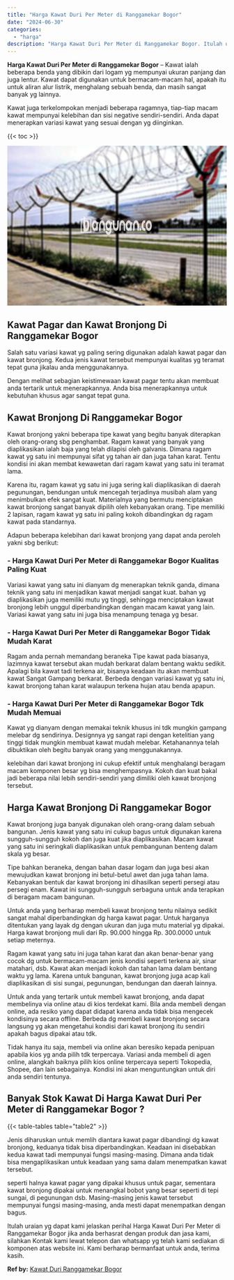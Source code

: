 ```yaml
---
title: "Harga Kawat Duri Per Meter di Ranggamekar Bogor"
date: "2024-06-30"
categories: 
  - "harga"
description: "Harga Kawat Duri Per Meter di Ranggamekar Bogor. Itulah uraian yg dapat kami jelaskan perihal Harga Kawat Duri Per Meter di Ranggamekar Bogor jika anda berha..."
---
```


**Harga Kawat Duri Per Meter di Ranggamekar Bogor** – Kawat ialah beberapa benda yang dibikin dari logam yg mempunyai ukuran panjang dan juga lentur. Kawat dapat digunakan untuk bermacam-macam hal, apakah itu untuk aliran alur listrik, menghalang sebuah benda, dan masih sangat banyak yg lainnya.

Kawat juga terkelompokan menjadi beberapa ragamnya, tiap-tiap macam kawat mempunyai kelebihan dan sisi negative sendiri-sendiri. Anda dapat menerapkan variasi kawat yang sesuai dengan yg diinginkan.

{{< toc >}}

![Harga Kawat Duri Per Meter di Ranggamekar Bogor](/images/jual-kawat-murah26.png)

## Kawat Pagar dan Kawat Bronjong Di Ranggamekar Bogor

Salah satu variasi kawat yg paling sering digunakan adalah kawat pagar dan kawat bronjong. Kedua jenis kawat tersebut mempunyai kualitas yg teramat tepat guna jikalau anda menggunakannya.

Dengan melihat sebagian keistimewaan kawat pagar tentu akan membuat anda tertarik untuk menerapkannya. Anda bisa menerapkannya untuk kebutuhan khusus agar sangat tepat guna.

## Kawat Bronjong Di Ranggamekar Bogor

Kawat bronjong yakni beberapa tipe kawat yang begitu banyak diterapkan oleh orang-orang sbg penghambat. Ragam kawat yang banyak yang diaplikasikan ialah baja yang telah dilapisi oleh galvanis. Dimana ragam kawat yg satu ini mempunyai sifat yg tahan air dan juga tahan karat. Tentu kondisi ini akan membat kewawetan dari ragam kawat yang satu ini teramat lama.

Karena itu, ragam kawat yg satu ini juga sering kali diaplikasikan di daerah pegunungan, bendungan untuk mencegah terjadinya musibah alam yang menimbulkan efek sangat kuat. Materialnya yang bermutu menciptakan kawat bronjong sangat banyak dipilih oleh kebanyakan orang. Tipe memiliki 2 lapisan, ragam kawat yg satu ini paling kokoh dibandingkan dg ragam kawat pada standarnya.

Adapun beberapa kelebihan dari kawat bronjong yang dapat anda peroleh yakni sbg berikut:

### \- Harga Kawat Duri Per Meter di Ranggamekar Bogor Kualitas Paling Kuat

Variasi kawat yang satu ini dianyam dg menerapkan teknik ganda, dimana teknik yang satu ini menjadikan kawat menjadi sangat kuat. bahan yg diaplikasikan juga memiliki mutu yg tinggi, sehingga menciptakan kawat bronjong lebih unggul diperbandingkan dengan macam kawat yang lain. Variasi kawat yang satu ini juga bisa menampung tenaga yg besar.

### \- Harga Kawat Duri Per Meter di Ranggamekar Bogor Tidak Mudah Karat

Ragam anda pernah memandang beraneka Tipe kawat pada biasanya, lazimnya kawat tersebut akan mudah berkarat dalam bentang waktu sedikit. Apalagi bila kawat tadi terkena air, bisanya keadaan itu akan membuat kawat Sangat Gampang berkarat. Berbeda dengan variasi kawat yg satu ini, kawat bronjong tahan karat walaupun terkena hujan atau benda apapun.

### \- Harga Kawat Duri Per Meter di Ranggamekar Bogor Tdk Mudah Memuai

Kawat yg dianyam dengan memakai teknik khusus ini tdk mungkin gampang melebar dg sendirinya. Designnya yg sangat rapi dengan ketelitian yang tinggi tidak mungkin membuat kawat mudah melebar. Ketahanannya telah dibuktikan oleh begitu banyak orang yang menggunakannya.

kelebihan dari kawat bronjong ini cukup efektif untuk menghalangi beragam macam komponen besar yg bisa menghempasnya. Kokoh dan kuat bakal jadi beberapa nilai lebih sendiri-sendiri yang dimiliki oleh kawat bronjong tersebut.

## Harga Kawat Bronjong Di Ranggamekar Bogor

Kawat bronjong juga banyak digunakan oleh orang-orang dalam sebuah bangunan. Jenis kawat yang satu ini cukup bagus untuk digunakan karena sungguh-sungguh kokoh dan juga kuat jika diaplikasikan. Macam kawat yang satu ini seringkali diaplikasikan untuk pembangunan benteng dalam skala yg besar.

Tipe bahkan beraneka, dengan bahan dasar logam dan juga besi akan mewujudkan kawat bronjong ini betul-betul awet dan juga tahan lama. Kebanyakan bentuk dar kawat bronjong ini dihasilkan seperti persegi atau persegi enam. Kawat ini sungguh-sungguh serbaguna untuk anda terapkan di beragam macam bangunan.

Untuk anda yang berharap membeli kawat bronjong tentu nilainya sedikit sangat mahal diperbandingkan dg harga kawat pagar. Untuk harganya ditentukan yang layak dg dengan ukuran dan juga mutu material yg dipakai. Harga kawat bronjong muli dari Rp. 90.000 hingga Rp. 300.0000 untuk setiap meternya.

Ragam kawat yang satu ini juga tahan karat dan akan benar-benar yang cocok dg untuk bermacam-macam jenis kondisi seperti terkena air, sinar matahari, dsb. Kawat akan menjadi kokoh dan tahan lama dalam bentang waktu yg lama. Karena untuk bangunan, kawat bronjong juga acap kali diaplikasikan di sisi sungai, pegunungan, bendungan dan daerah lainnya.

Untuk anda yang tertarik untuk membeli kawat bronjong, anda dapat membelinya via online atau di kios terdekat kami. Bila anda membeli dengan online, ada resiko yang dapat didapat karena anda tidak bisa mengecek kondisinya secara offline. Berbeda dg membeli kawat bronjong secara langsung yg akan mengetahui kondisi dari kawat bronjong itu sendiri apakah bagus dipakai atau tdk.

Tidak hanya itu saja, membeli via online akan beresiko kepada penipuan apabila kios yg anda pilih tdk terpercaya. Variasi anda membeli di agen online, alangkah baiknya pilih kios online terpercaya seperti Tokopedia, Shopee, dan lain sebagainya. Kondisi ini akan menguntungkan untuk diri anda sendiri tentunya.

## Banyak Stok Kawat Di Harga Kawat Duri Per Meter di Ranggamekar Bogor ?

{{< table-tables table="table2" >}}

Jenis diharuskan untuk memlih diantara kawat pagar dibandingi dg kawat bronjong, keduanya tidak bisa diperbandingkan. Keadaan ini disebabkan kedua kawat tadi mempunyai fungsi masing-masing. Dimana anda tidak bisa mengaplikasikan untuk keadaan yang sama dalam menempatkan kawat tersebut.

seperti halnya kawat pagar yang dipakai khusus untuk pagar, sementara kawat bronjong dipakai untuk menangkal bobot yang besar seperti di tepi sungai, di pegunungan dsb. Masing-masing jenis kawat tersebut mempunyai fungsi masing-masing, anda mesti dapat menempatkan dengan bagus.

Itulah uraian yg dapat kami jelaskan perihal Harga Kawat Duri Per Meter di Ranggamekar Bogor jika anda berhasrat dengan produk dan jasa kami, silahkan Kontak kami lewat telepon dan whatsapp yg telah kami sediakan di komponen atas website ini. Kami berharap bermanfaat untuk anda, terima kasih.

**Ref by:** [Kawat Duri Ranggamekar Bogor](https://id.wikipedia.org/wiki/Kawat)
